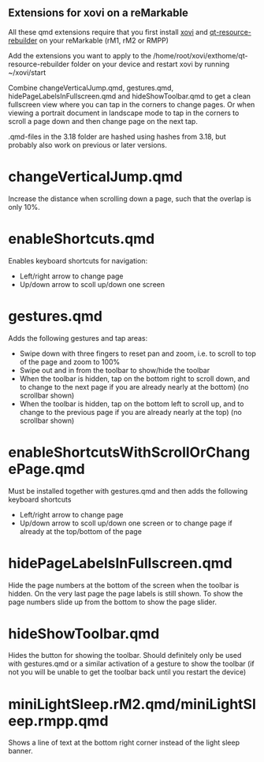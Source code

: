 ## Extensions for xovi on a reMarkable

All these qmd extensions require that you first install [xovi](https://github.com/asivery/rmpp-xovi-extensions/blob/master/INSTALL.MD) and [qt-resource-rebuilder](https://github.com/asivery/rmpp-xovi-extensions/tree/master/qt-resource-rebuilder) on your reMarkable (rM1, rM2 or RMPP)

Add the extensions you want to apply to the /home/root/xovi/exthome/qt-resource-rebuilder folder on your device and restart xovi by running ~/xovi/start

Combine changeVerticalJump.qmd, gestures.qmd, hidePageLabelsInFullscreen.qmd and hideShowToolbar.qmd to get a clean fullscreen view where you can tap in the corners to change pages. Or when viewing a portrait document in landscape mode to tap in the corners to scroll a page down and then change page on the next tap.

.qmd-files in the 3.18 folder are hashed using hashes from 3.18, but probably also work on previous or later versions.

# changeVerticalJump.qmd
Increase the distance when scrolling down a page, such that the overlap is only 10%.

# enableShortcuts.qmd
Enables keyboard shortcuts for navigation:
- Left/right arrow to change page
- Up/down arrow to scoll up/down one screen

# gestures.qmd
Adds the following gestures and tap areas:
- Swipe down with three fingers to reset pan and zoom, i.e. to scroll to top of the page and zoom to 100%
- Swipe out and in from the toolbar to show/hide the toolbar
- When the toolbar is hidden, tap on the bottom right to scroll down, and to change to the next page if you are already nearly at the bottom) (no scrollbar shown)
- When the toolbar is hidden, tap on the bottom left to scroll up, and to change to the previous page if you are already nearly at the top) (no scrollbar shown)

# enableShortcutsWithScrollOrChangePage.qmd
Must be installed together with gestures.qmd and then adds the following keyboard shortcuts
- Left/right arrow to change page
- Up/down arrow to scoll up/down one screen or to change page if already at the top/bottom of the page

# hidePageLabelsInFullscreen.qmd
Hide the page numbers at the bottom of the screen when the toolbar is hidden. On the very last page the page labels is still shown. To show the page numbers slide up from the bottom to show the page slider.

# hideShowToolbar.qmd
Hides the button for showing the toolbar. Should definitely only be used with gestures.qmd or a similar activation of a gesture to show the toolbar (if not you will be unable to get the toolbar back until you restart the device)

# miniLightSleep.rM2.qmd/miniLightSleep.rmpp.qmd
Shows a line of text at the bottom right corner instead of the light sleep banner.
